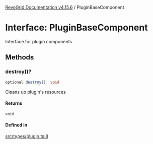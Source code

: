 [RevoGrid Documentation v4.15.6](README.md) / PluginBaseComponent

# Interface: PluginBaseComponent

Interface for plugin components

## Methods

### destroy()?

```ts
optional destroy(): void
```

Cleans up plugin's resources

#### Returns

`void`

#### Defined in

[src/types/plugin.ts:8](https://github.com/revolist/revogrid/blob/8ab186c1ae2faee97d25784acff6dbf4187524f8/src/types/plugin.ts#L8)
